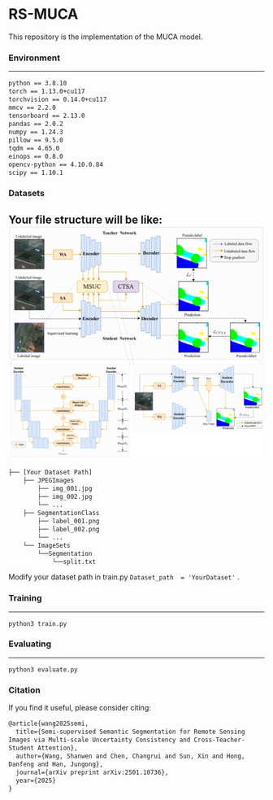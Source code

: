 # RS-MUCA

This repository is the implementation of the MUCA model.

### Environment

---

```
python == 3.8.10
torch == 1.13.0+cu117
torchvision == 0.14.0+cu117
mmcv == 2.2.0
tensorboard == 2.13.0
pandas == 2.0.2
numpy == 1.24.3
pillow == 9.5.0
tqdm == 4.65.0
einops == 0.8.0
opencv-python == 4.10.0.84
scipy == 1.10.1
```

### Datasets

Your file structure will be like:
![muca](muca.png)
---

```
├── [Your Dataset Path]
    ├── JPEGImages
        ├── img_001.jpg
        ├── img_002.jpg
        └── ...
    ├── SegmentationClass
        ├── label_001.png
        ├── label_002.png
        └── ...
    └── ImageSets
    	└──Segmentation
    		└──split.txt
```
Modify your dataset path in train.py
``
Dataset_path  = 'YourDataset'
`` 
.

<!-- ### Pretrained Weights

---
The used SegFormer's codes and pretrained weights are from https://github.com/bubbliiiing/segformer-pytorch.
 -->
### Training

---
```
python3 train.py
```

### Evaluating

---
```
python3 evaluate.py
```

### Citation
If you find it useful, please consider citing:
```
@article{wang2025semi,
  title={Semi-supervised Semantic Segmentation for Remote Sensing Images via Multi-scale Uncertainty Consistency and Cross-Teacher-Student Attention},
  author={Wang, Shanwen and Chen, Changrui and Sun, Xin and Hong, Danfeng and Han, Jungong},
  journal={arXiv preprint arXiv:2501.10736},
  year={2025}
}
```
